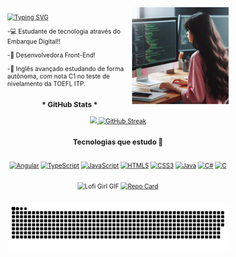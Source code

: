 <img align="right" alt="gif" height="220" width="220" src="img/img-ia.jpeg">

[![Typing SVG](https://readme-typing-svg.demolab.com?font=Fira+Code&size=26&pause=1000&color=EB1F6A&random=false&width=580&height=40&lines=%3Ch1%3E+Oie%2C+Eu+sou+J%C3%A9ssica+Neves+%3C%2Fh1%3E)](https://git.io/typing-svg)

-💻 Estudante de tecnologia através do Embarque Digital!!

-📱 Desenvolvedora Front-End!

-📌 Inglês avançado estudando de forma autônoma, com nota C1 no teste de <br> nivelamento da TOEFL ITP.

## 

<h3 align="center"> * GitHub Stats * </h3>

<div align="center">
<a href="https://github.com/jessicamdsn">
<img height="170em" src="https://github-readme-stats.vercel.app/api/top-langs/?username=jessicamdsn&layout=compact&bg_color=0D1117&border_color=444&show_icons=true&icon_color=34A049&title_color=EB1F6A&text_color=ffffff" />
<a href="https://git.io/streak-stats">
<img height="170em" src="https://streak-stats.demolab.com?user=jessicamdsn&background=0D1117&border=444&stroke=34A049&ring=EB1F6A&fire=EB1F6A&currStreakNum=34A049&sideNums=ffffff&currStreakLabel=EB1F6A&sideLabels=ffffff&dates=ffffff" alt="GitHub Streak" />
</a>
</div>

## 

<div align="center">
<h3> Tecnologias que estudo 🚀 </h3>
</br>

<div style="display: inline_block">
    <a href="#"><img align="center" alt="Angular" src="https://img.shields.io/badge/Angular-DD0031?style=for-the-badge&logo=angular&logoColor=white"/></a>
    <a href="#"><img align="center" alt="TypeScript" src="https://img.shields.io/badge/TypeScript-007ACC?style=for-the-badge&logo=typescript&logoColor=white"/></a>
     <a href="#"><img align="center" alt="JavaScript" src="https://img.shields.io/badge/JavaScript-323330?style=for-the-badge&logo=javascript&logoColor=F7DF1E"/></a>
    <a href="#"><img align="center" alt="HTML5" src="https://img.shields.io/badge/HTML5-E34F26?style=for-the-badge&logo=html5&logoColor=white"/></a>
    <a href="#"><img align="center" alt="CSS3" src="https://img.shields.io/badge/CSS3-1572B6?style=for-the-badge&logo=css3&logoColor=white"/></a>
    <a href="#"><img align="center" alt="Java" src="https://img.shields.io/badge/java-%23ED8B00.svg?style=for-the-badge&logo=openjdk&logoColor=white"/></a>
    <a href="#"><img align="center" alt="C#" src="https://img.shields.io/badge/C%23-239120?style=for-the-badge&logo=c-sharp&logoColor=white"/></a>
    <a href="#"><img align="center" alt="C" src="https://img.shields.io/badge/c-%2300599C.svg?style=for-the-badge&logo=c&logoColor=white"/></a>
</div>
</div>

## 

<div align="center" >
  <img src="https://media.giphy.com/media/O2oAJTVio7H6k9515N/giphy.gif" width="200" height="190" alt="Lofi Girl GIF" />
  <a href="https://github.com/jessicamdsn/meu-portfolio" >
    <img src="https://github-readme-stats.vercel.app/api/pin/?username=jessicamdsn&repo=meu-portfolio&bg_color=0D1117&border_color=444&show_icons=true&icon_color=34A049&title_color=EB1F6A&text_color=ffffff" alt="Repo Card" />
  </a>
</div>


## 

<picture align="center">
  <source media="(prefers-color-scheme: dark)" srcset="https://raw.githubusercontent.com/jessicamdsn/jessicamdsn/output/github-contribution-grid-snake-dark.svg">
  <source media="(prefers-color-scheme: light)" srcset="https://raw.githubusercontent.com/jessicamdsn/jessicamdsn/output/github-contribution-grid-snake-dark.svg">
  <img align="center" alt="github contribution grid snake animation" src="https://raw.githubusercontent.com/jessicamdsn/jessicamdsn/output/github-contribution-grid-snake.svg">
</picture>

